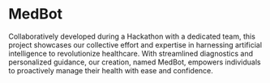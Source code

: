 # MedBot
Collaboratively developed during a Hackathon with a dedicated team, this project showcases our collective effort and expertise in harnessing artificial intelligence to revolutionize healthcare. With streamlined diagnostics and personalized guidance, our creation, named MedBot, empowers individuals to proactively manage their health with ease and confidence.
